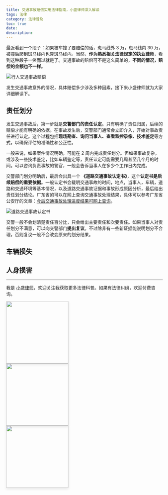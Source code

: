 ```yaml
---
title: 交通事故赔偿实用法律指南，小盛律师深入解读
tags: 法律
category: 法律普及
toc: true
date: 
description: 
---
```


最近看到一个段子：如果被车撞了要赔偿的话，斑马线外 3 万，斑马线内 30 万，被撞后爬到斑马线内也算斑马线内。当然，**作为熟悉相关法律规定的执业律师**，看到这种段子一笑而过就是了。交通事故的赔偿可不是这么简单的，**不同的情况，赔偿的金额也不一样**。

![行人交通事故赔偿](https://slefboot-1251736664.file.myqcloud.com/20231031_divorce_settlement_description.png)

发生交通事故意外的情况，具体赔偿多少涉及多种因素，接下来小盛律师就为大家详细解读下。

<!-- more -->

## 责任划分

发生交通事故后，第一步就是**交警部门的责任认定**。只有明确了责任归属，后续的赔偿才能有明确的依据。在事故发生后，交警部门通常会立即介入，开始对事故责任进行认定。这个过程包括**现场勘查、询问当事人、查看监控录像、技术鉴定**等方式，以确保评估的准确性和公正性。

一般来说，如果案件情况明确，可能在 2 周内完成责任划分。但如果事故复杂，或涉及一些技术鉴定，比如车辆鉴定等，责任认定可能需要几周甚至几个月的时间。可以咨询负责事故的警官，一般会告诉当事人在多少个工作日内完成。

交警部门划分明确后，最后会出具一个 **《道路交通事故认定书》**，这个**认定书是后续赔偿的重要依据**。一般认定书会载明交通事故的时间，地点，当事人，车辆，道路和交通环境等基本情况，以及道路交通事故证据和事故形成原因分析，最后给出责任划分结论。广东省的可以在网上查询交通事故处理结果，具体可以参考广东省公安厅的文章：[今后交通事故处理进度结果可网上查询](https://gdga.gd.gov.cn/bsfw/bmts/content/post_2914312.html)。

![道路交通事故认定书](https://slefboot-1251736664.file.myqcloud.com/20231129_traffic_accident_lawyer_demo_certificate.png)

交警一般不会划清楚责任百分比，只会给出主要责任和次要责任。如果当事人对责任划分不满意，可以向交警部门**提出复议**。不过除非有一些新证据能说明划分不合理，否则复议一般不会改变原来的划分结果。

## 车辆损失

## 人身损害



---
我是 [小盛律师](https://selfboot.cn/links)，欢迎关注我获取更多法律科普。如果有法律纠纷，欢迎付费咨询。

<div class="pure-g">
  <div class="pure-u-1 pure-u-md-1-3" style="width: auto;">
    <img src="https://slefboot-1251736664.file.myqcloud.com/20230914_wx_qrcode_2.png" style="height: 200px; margin-right: 10px; box-shadow: 0 4px 8px rgba(0, 0, 0, 0.1);">
  </div>
  <div class="pure-u-1 pure-u-md-1-3" style="width: auto;">
    <img src="https://slefboot-1251736664.file.myqcloud.com/20230914_xhs_qrcode_2.png" style="height: 200px; margin-right: 10px; box-shadow: 0 4px 8px rgba(0, 0, 0, 0.1);">
  </div>
  <div class="pure-u-1 pure-u-md-1-3" style="width: auto;">
    <img src="https://slefboot-1251736664.file.myqcloud.com/20230914_dy_qrcode.png" style="height: 200px; margin-right: 10px; box-shadow: 0 4px 8px rgba(0, 0, 0, 0.1);">
  </div>
</div>